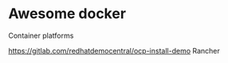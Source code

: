 # Awesome docker

Container platforms

https://gitlab.com/redhatdemocentral/ocp-install-demo
Rancher
